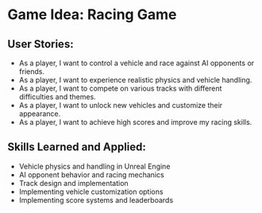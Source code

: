 # Game Idea: Racing Game

## User Stories:
- As a player, I want to control a vehicle and race against AI opponents or friends.
- As a player, I want to experience realistic physics and vehicle handling.
- As a player, I want to compete on various tracks with different difficulties and themes.
- As a player, I want to unlock new vehicles and customize their appearance.
- As a player, I want to achieve high scores and improve my racing skills.

## Skills Learned and Applied:
- Vehicle physics and handling in Unreal Engine
- AI opponent behavior and racing mechanics
- Track design and implementation
- Implementing vehicle customization options
- Implementing score systems and leaderboards
